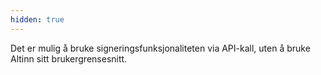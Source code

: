 ```yaml
---
hidden: true
---
```


Det er mulig å bruke signeringsfunksjonaliteten via API-kall, uten å bruke Altinn sitt brukergrensesnitt.